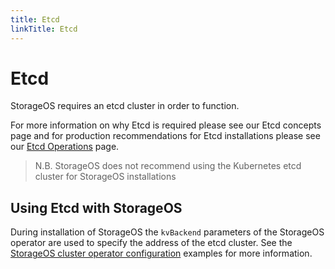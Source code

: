 ```yaml
---
title: Etcd
linkTitle: Etcd
---
```


# Etcd

StorageOS requires an etcd cluster in order to function.

For more information on why Etcd is required please see our Etcd concepts page
and for production recommendations for Etcd installations please see our [Etcd
Operations](/docs/operations/external-etcd) page.

> N.B. StorageOS does not recommend using the Kubernetes etcd cluster for
> StorageOS installations

## Using Etcd with StorageOS

During installation of StorageOS the `kvBackend` parameters of the StorageOS
operator are used to specify the address of the etcd cluster. See the
[StorageOS cluster operator
configuration](/docs/reference/cluster-operator/examples/) examples for more
information.
